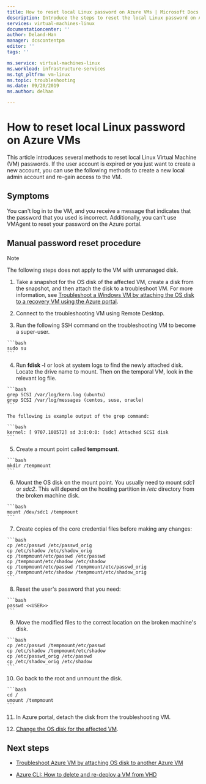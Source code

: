 ```yaml
---
title: How to reset local Linux password on Azure VMs | Microsoft Docs
description: Introduce the steps to reset the local Linux password on Azure VM
services: virtual-machines-linux
documentationcenter: ''
author: Deland-Han
manager: dcscontentpm
editor: ''
tags: ''

ms.service: virtual-machines-linux
ms.workload: infrastructure-services
ms.tgt_pltfrm: vm-linux
ms.topic: troubleshooting
ms.date: 09/20/2019
ms.author: delhan

---
```


# How to reset local Linux password on Azure VMs

This article introduces several methods to reset local Linux Virtual Machine (VM) passwords. If the user account is expired or you just want to create a new account, you can use the following methods to create a new local admin account and re-gain access to the VM.

## Symptoms

You can't log in to the VM, and you receive a message that indicates that the password that you used is incorrect. Additionally, you can't use VMAgent to reset your password on the Azure portal.

## Manual password reset procedure

> [!NOTE]
> The following steps does not apply to the VM with unmanaged disk.

1. Take a snapshot for the OS disk of the affected VM, create a disk from the snapshot, and then attach the disk to a troubleshoot VM. For more information, see [Troubleshoot a Windows VM by attaching the OS disk to a recovery VM using the Azure portal](troubleshoot-recovery-disks-portal-linux.md).

2. Connect to the troubleshooting VM using Remote Desktop.

3.    Run the following SSH command on the troubleshooting VM to become a super-user.

    ```bash
    sudo su
    ```

4.    Run **fdisk -l** or look at system logs to find the newly attached disk. Locate the drive name to mount. Then on the temporal VM, look in the relevant log file.

    ```bash
    grep SCSI /var/log/kern.log (ubuntu)
    grep SCSI /var/log/messages (centos, suse, oracle)
    ```

    The following is example output of the grep command:

    ```bash
    kernel: [ 9707.100572] sd 3:0:0:0: [sdc] Attached SCSI disk
    ```

5.    Create a mount point called **tempmount**.

    ```bash
    mkdir /tempmount
    ```

6.    Mount the OS disk on the mount point. You usually need to mount *sdc1* or *sdc2*. This will depend on the hosting partition in */etc* directory from the broken machine disk.

    ```bash
    mount /dev/sdc1 /tempmount
    ```

7.    Create copies of the core credential files before making any changes:

    ```bash
    cp /etc/passwd /etc/passwd_orig    
    cp /etc/shadow /etc/shadow_orig    
    cp /tempmount/etc/passwd /etc/passwd
    cp /tempmount/etc/shadow /etc/shadow 
    cp /tempmount/etc/passwd /tempmount/etc/passwd_orig
    cp /tempmount/etc/shadow /tempmount/etc/shadow_orig
    ```

8.    Reset the user's password that you need:

    ```bash
    passwd <<USER>> 
    ```

9.    Move the modified files to the correct location on the broken machine's disk.

    ```bash
    cp /etc/passwd /tempmount/etc/passwd
    cp /etc/shadow /tempmount/etc/shadow
    cp /etc/passwd_orig /etc/passwd
    cp /etc/shadow_orig /etc/shadow
    ```

10.    Go back to the root and unmount the disk.

    ```bash
    cd /
    umount /tempmount
    ```

11. In Azure portal, detach the disk from the troubleshooting VM.

12. [Change the OS disk for the affected VM](troubleshoot-recovery-disks-portal-linux.md#swap-the-os-disk-for-the-vm).

## Next steps

* [Troubleshoot Azure VM by attaching OS disk to another Azure VM](https://social.technet.microsoft.com/wiki/contents/articles/18710.troubleshoot-azure-vm-by-attaching-os-disk-to-another-azure-vm.aspx)

* [Azure CLI: How to delete and re-deploy a VM from VHD](https://blogs.msdn.microsoft.com/linuxonazure/2016/07/21/azure-cli-how-to-delete-and-re-deploy-a-vm-from-vhd/)
